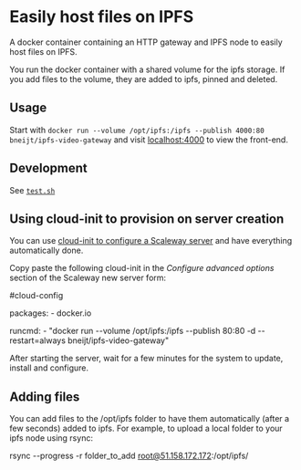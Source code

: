 Easily host files on IPFS
=========================

A docker container containing an HTTP gateway and IPFS node to easily host files on IPFS.

You run the docker container with a shared volume for the ipfs storage. If you add files
to the volume, they are added to ipfs, pinned and deleted.

Usage
-----

Start with `docker run --volume /opt/ipfs:/ipfs --publish 4000:80 bneijt/ipfs-video-gateway`
and visit [localhost:4000](http://localhost:4000) to view the front-end.

Development
-----------

See [`test.sh`](test.sh)

Using cloud-init to provision on server creation
------------------------------------------------

You can use [cloud-init to configure a Scaleway server](https://www.scaleway.com/docs/how-to-use-cloud-init-to-configure-your-server-at-first-boot/) and have everything automatically done.

Copy paste the following cloud-init in the *Configure advanced options* section of the Scaleway new server form:

  #cloud-config

  packages:
    - docker.io

  runcmd:
    - "docker run --volume /opt/ipfs:/ipfs --publish 80:80 -d --restart=always bneijt/ipfs-video-gateway"

After starting the server, wait for a few minutes for the system to update, install and configure.

Adding files
------------
You can add files to the /opt/ipfs folder to have them automatically (after a few seconds) added to ipfs. For example, to upload a local folder to your ipfs node using rsync:

  rsync --progress -r folder_to_add root@51.158.172.172:/opt/ipfs/

